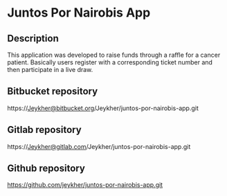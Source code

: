 # Juntos Por Nairobis App

## Description

This application was developed to raise funds through a raffle for a cancer patient.
Basically users register with a corresponding ticket number and then participate in a live draw.

## Bitbucket repository

https://Jeykher@bitbucket.org/Jeykher/juntos-por-nairobis-app.git

## Gitlab repository

https://Jeykher@gitlab.com/Jeykher/juntos-por-nairobis-app.git

## Github repository

https://github.com/jeykher/juntos-por-nairobis-app.git